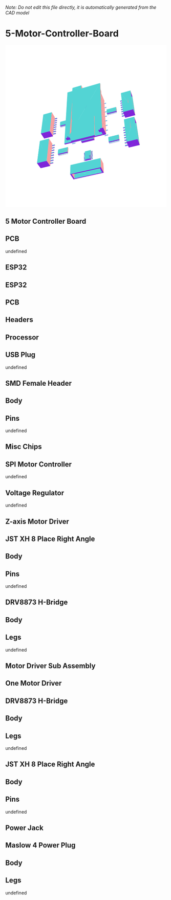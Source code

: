 ###### Note: Do not edit this file directly, it is automatically generated from the CAD model

# 5-Motor-Controller-Board

![](/project.svg)

## 5 Motor Controller Board


## PCB


undefined


## ESP32


## ESP32


## PCB


## Headers


## Processor


## USB Plug


undefined


## SMD Female Header


## Body


## Pins


undefined


## Misc Chips


## SPI Motor Controller


undefined


## Voltage Regulator


undefined


## Z-axis Motor Driver


## JST XH 8 Place Right Angle


## Body


## Pins


undefined


## DRV8873 H-Bridge


## Body


## Legs


undefined


## Motor Driver Sub Assembly


## One Motor Driver


## DRV8873 H-Bridge


## Body


## Legs


undefined


## JST XH 8 Place Right Angle


## Body


## Pins


undefined


## Power Jack


## Maslow 4 Power Plug


## Body


## Legs


undefined


